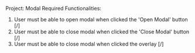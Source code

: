 Project: Modal Required Functionalities:

1. User must be able to open modal when clicked the 'Open Modal' button [/]
2. User must be able to close modal when clicked the 'Close Modal' button [/]
3. User must be able to close modal when clicked the overlay [/]
